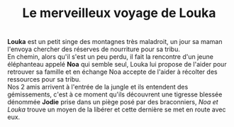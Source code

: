 # <h1 align="center">Le merveilleux voyage de Louka<h1>

<p><b>Louka</b> est un petit singe des montagnes très maladroit, un jour sa maman l'envoya chercher des réserves de nourriture pour sa tribu.<br>En chemin, alors qu'il s'est un peu perdu, il fait la rencontre d'un jeune éléphanteau appelé <b>Noa</b> qui semble seul, Louka lui propose de l'aider pour retrouver sa famille et en échange Noa accepte de l'aider à récolter des ressources pour sa tribu. <br>Nos 2 amis arrivent à l'entrée de la jungle et ils entendent des gémissements, c'est à ce moment qu'ils découvrent une tigresse blessée dénommée <b>Jodie</b> prise dans un piège posé par des braconniers, <i>Noa et Louka</i> trouve un moyen de la libérer et cette dernière se met en route avec eux.<p>  
